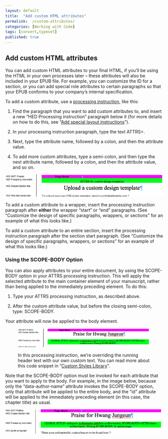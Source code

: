 ```yaml
---
layout: default
title:  "Add custom HTML attributes"
permalink:  /custom-attributes/
categories: [Working with Code]
tags: [convert,typeset]
published: true
---
```


<section data-type="chapter" class="hsecchapter" data-hederis-type="hsecchapter" id="custom-attributes" data-pi-attrs="id: custom-attributes; data-tags: convert,typeset;" role="doc-chapter" data-tags="convert,typeset" data-author-name=" " data-book-title=" " title="Add custom HTML attributes"><h1 data-hederis-type="hblkchaptitle" class="hblkchaptitle" id="ph03Y8A8X">Add custom HTML attributes</h1>
    <p class="hblkp" data-hederis-type="hblkp" id="pErntH9P4">You can add custom HTML attributes to your final HTML, if you&#8217;ll be using the HTML in your own processes later &#8211; these attributes will also be included in your EPUB file. For example, you can customize the ID for a section, or you can add special role attributes to certain paragraphs so that your EPUB conforms to your company&#8217;s internal specification.</p>
    <p class="hblkp" data-hederis-type="hblkp" id="pEUSHtbMX">To add a custom attribute, use a <a href="{% post_url 2019-10-21-35-Addspeciallayoutinstructions %}" id="pjgEuvwin"><span class="Hyperlink" id="pT7hops4R">processing instruction</span></a>, like this:</p>
    <ol class="hwprnumlist" data-hederis-type="hwprnumlist" id="pAX1mjt30"><li class="hblkoli" data-hederis-type="hblkoli" id="liOsMqRlGN"><p class="hblkoli" data-hederis-type="hblklip" id="p0JGlTNJr">Find the paragraph that you want to add custom attributes to, and insert a new &#8220;HED Processing instruction&#8221; paragraph below it (for more details on how to do this, see &#8220;<a href="{% post_url 2019-10-21-35-Addspeciallayoutinstructions %}" id="pccZrJNTB"><span class="Hyperlink" id="pxmfWZWYr">Add special layout instructions</span></a>&#8221;).</p></li>
    <li class="hblkoli" data-hederis-type="hblkoli" id="lid1HWqFY9"><p class="hblkoli" data-hederis-type="hblklip" id="p9BEtE3Ua">In your processing instruction paragraph, type the text ATTRS=.</p></li>
    <li class="hblkoli" data-hederis-type="hblkoli" id="liNDgRqJgK"><p class="hblkoli" data-hederis-type="hblklip" id="p6XebKXbN">Next, type the attribute name, followed by a colon, and then the attribute value.</p></li>
    <li class="hblkoli" data-hederis-type="hblkoli" id="liXbqxOHSN"><p class="hblkoli" data-hederis-type="hblklip" id="pga8JFEub">To add more custom attributes, type a semi-colon, and then type the next attribute name, followed by a colon, and then the attribute value, and so on.</p></li>
    </ol>
    <img data-hederis-type="hblkimg" class="hblkimg" id="pJQX9v0Ul" src="/images/customattrs.png" data-img-src="customattrs.png"/>
    <p class="hblkp" data-hederis-type="hblkp" id="pY337U1bk">To add a custom attribute to a wrapper, insert the processing instruction paragraph after <strong class="hspanstrong" data-hederis-type="hspanstrong" id="pTjun1lrr">either</strong> the wrapper &#8220;start&#8221; or &#8220;end&#8221; paragraphs. (See &#8220;Customize the design of specific paragraphs, wrappers, or sections&#8221; for an example of what this looks like.)</p>
    <p class="hblkp" data-hederis-type="hblkp" id="px5QiBmSq">To add a custom attribute to an entire section, insert the processing instruction paragraph after the section start paragraph. (See &#8220;Customize the design of specific paragraphs, wrappers, or sections&#8221; for an example of what this looks like.)</p>
    <section class="hwprsubsection" data-hederis-type="hwprsubsection" id="pxuBzGDU2" data-type="subsection" title="Using the SCOPE-BODY Option"><h1 data-hederis-type="hblktitle" class="hblktitle" id="p2bpGjc1j">Using the SCOPE-BODY Option</h1>
    <p class="hblkp" data-hederis-type="hblkp" id="pTHuGpUga">You can also apply attributes to your entire document, by using the SCOPE-BODY option in your ATTRS processing instruction. This will apply the selected attribute to the main container element of your manuscript, rather than being applied to the immediately preceding element. To do this:</p>
    <ol class="hwprnumlist" data-hederis-type="hwprnumlist" id="pQTu88HHu"><li class="hblkoli" data-hederis-type="hblkoli" id="linX9phOao"><p class="hblkoli" data-hederis-type="hblklip" id="pLQSbNugq">Type your ATTRS processing instruction, as described above.</p></li>
    <li class="hblkoli" data-hederis-type="hblkoli" id="liXPihUfGQ"><p class="hblkoli" data-hederis-type="hblklip" id="pv506nNzW">After the custom attribute value, but before the closing semi-colon, type: SCOPE-BODY.</p></li>
    </ol>
    <p class="hblkp" data-hederis-type="hblkp" id="pfHtuuD00">Your attribute will now be applied to the body element. </p>
    <figure class="hwprfig" data-hederis-type="hwprfig" id="pAd6UO7gY"><img data-hederis-type="hblkimg" class="hblkimg" id="pOWiu2e3e" src="/images/globalscopebody.png" data-img-src="globalscopebody.png"/>
    <p class="hblkcaption" data-hederis-type="hblkcaption" id="pVVuYUp1x">In this processing instruction, we&#8217;re overriding the running header text with our own custom text. You can read more about this code snippet in &#8220;<a href="{% post_url 2019-10-21-51-CustomCodeLibrary %}" id="p6Qi1Oi4P"><span class="Hyperlink" id="pJJ7ntgLN">Custom Styles Library</span></a>&#8221;.</p>
    </figure>
    <p class="hblkp" data-hederis-type="hblkp" id="p3x13GNUZ">Note that the SCOPE-BODY option must be invoked for each attribute that you want to apply to the body. For example, in the image below, because only the &#8220;data-author-name&#8221; attribute invokes the SCOPE-BODY option, only that attribute will be applied to the entire body, and the &#8220;id&#8221; attribute will be applied to the immediately preceding element (in this case, the chapter title) as usual.</p>
    <img data-hederis-type="hblkimg" class="hblkimg" id="pE6twAncy" src="/images/attrscopebody.png" data-img-src="attrscopebody.png"/>
    </section>
    </section>
    